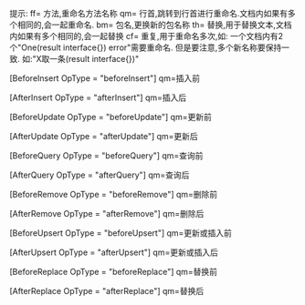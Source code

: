 提示:
ff= 方法,重命名方法名称
qm= 行首,跳转到行首进行重命名.文档内如果有多个相同的,会一起重命名.
bm= 包名,更换新的包名称
th= 替换,用于替换文本,文档内如果有多个相同的,会一起替换
cf= 重复,用于重命名多次,如: 一个文档内有2个"One(result interface{}) error"需要重命名.
    但是要注意,多个新名称要保持一致. 如:"X取一条(result interface{})"


[BeforeInsert  OpType = "beforeInsert"]
qm=插入前

[AfterInsert   OpType = "afterInsert"]
qm=插入后

[BeforeUpdate  OpType = "beforeUpdate"]
qm=更新前

[AfterUpdate   OpType = "afterUpdate"]
qm=更新后

[BeforeQuery   OpType = "beforeQuery"]
qm=查询前

[AfterQuery    OpType = "afterQuery"]
qm=查询后

[BeforeRemove  OpType = "beforeRemove"]
qm=删除前

[AfterRemove   OpType = "afterRemove"]
qm=删除后

[BeforeUpsert  OpType = "beforeUpsert"]
qm=更新或插入前

[AfterUpsert   OpType = "afterUpsert"]
qm=更新或插入后

[BeforeReplace OpType = "beforeReplace"]
qm=替换前

[AfterReplace  OpType = "afterReplace"]
qm=替换后
